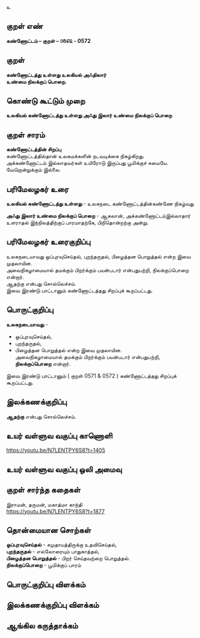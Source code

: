 உ

## குறள் எண் 

**கண்ணோட்டம் – குறள் – ௦௫௭௨ - 0572**  

## குறள் 

**கண்ணோட்டத்து உள்ளது உலகியல் அஃதிலார்  
உண்மை நிலக்குப் பொறை.**  

## கொண்டு கூட்டும் முறை

**உலகியல் கண்ணோட்டத்து உள்ளது அஃது இலார் உண்மை நிலக்குப் பொறை**  

## குறள் சாரம் 

**கண்ணோட்டத்தின் சிறப்பு**  
கண்ணோட்டத்தில்தான் உலகமக்களின் நடவடிக்கை நிகழ்கிறது.  
அக்கண்ணோட்டம் இல்லாதவர்கள் உயிரோடு இருப்பது பூமிக்குச் சுமையே. வேறொன்றுக்கும் இல்லை.  

## பரிமேலழகர் உரை

**உலகியல் கண்ணோட்டத்து உள்ளது** - உலகநடை கண்ணோட்டத்தின்கண்ணே நிகழ்வது  

**அஃது இலார் உண்மை நிலக்குப் பொறை** - ஆகலான், அக்கண்ணோட்டம்இல்லாதார் உளராதல் இந்நிலத்திற்குப் பாரமாதற்கே, பிறிதொன்றற்கு அன்று.

## பரிமேலழகர் உரைகுறிப்பு   

உலகநடையாவது ஒப்புரவுசெய்தல், புறந்தருதல், பிழைத்தன பொறுத்தல் என்ற இவை முதலாயின.  
அவைநிகழாமையால் தமக்கும் பிறர்க்கும் பயன்படார் என்பதுபற்றி, நிலக்குப்பொறை என்றார்.  
ஆதற்கு என்பது சொல்லெச்சம்.  
இவை இரண்டு பாட்டானும் கண்ணோட்டத்தது சிறப்புக் கூறப்பட்டது.    

## பொருட்குறிப்பு 

**உலகநடையாவது** -  
* ஒப்புரவுசெய்தல்,  
* புறந்தருதல்,  
* பிழைத்தன பொறுத்தல் என்ற இவை முதலாயின.  
அவைநிகழாமையால் தமக்கும் பிறர்க்கும் பயன்படார் என்பதுபற்றி, **நிலக்குப்பொறை** என்றார்.  

இவை இரண்டு பாட்டானும் ( குறள் 0571 & 0572 ) கண்ணோட்டத்தது சிறப்புக் கூறப்பட்டது.   

## இலக்கணக்குறிப்பு  

**ஆதற்கு** என்பது சொல்லெச்சம்.    

## உயர் வள்ளுவ வகுப்பு காணொளி

https://youtu.be/N7LENTPY6S8?t=1405 

## உயர் வள்ளுவ வகுப்பு ஒலி அமைவு 

 
## குறள் சார்ந்த கதைகள் 

இராமன், தருமன், மகாத்மா காந்தி  
https://youtu.be/N7LENTPY6S8?t=1877 

## தொன்மையான சொற்கள்

**ஒப்புரவுசெய்தல்** - சமுதாயத்திருக்கு உதவிசெய்தல்,  
**புறந்தருதல்** - எல்லோரையும் பாதுகாத்தல்,  
**பிழைத்தன பொறுத்தல்** - பிறர் செய்தவற்றை பொறுத்தல்.    
**நிலக்குப்பொறை** - பூமிக்குப் பாரம் 

## பொருட்குறிப்பு விளக்கம்


## இலக்கணக்குறிப்பு விளக்கம்


## ஆங்கில கருத்தாக்கம் 


